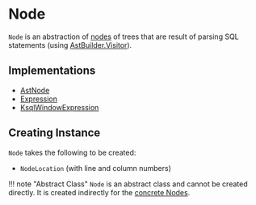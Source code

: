 # Node

`Node` is an abstraction of [nodes](#implementations) of trees that are result of parsing SQL statements (using [AstBuilder.Visitor](AstBuilder.Visitor.md)).

## Implementations

* [AstNode](AstNode.md)
* [Expression](Expression.md)
* [KsqlWindowExpression](KsqlWindowExpression.md)

## Creating Instance

`Node` takes the following to be created:

* <span id="location"> `NodeLocation` (with line and column numbers)

!!! note "Abstract Class"
    `Node` is an abstract class and cannot be created directly. It is created indirectly for the [concrete Nodes](#implementations).
